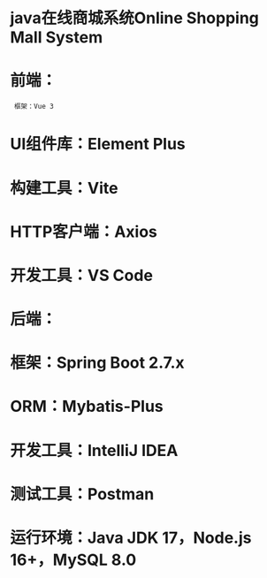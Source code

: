 # java在线商城系统Online Shopping Mall System
# 前端：
     框架：Vue 3
#     UI组件库：Element Plus
#     构建工具：Vite
#     HTTP客户端：Axios
#     开发工具：VS Code
# 后端：
#     框架：Spring Boot 2.7.x
#     ORM：Mybatis-Plus
#     开发工具：IntelliJ IDEA
#     测试工具：Postman
#     运行环境：Java JDK 17，Node.js 16+，MySQL 8.0
